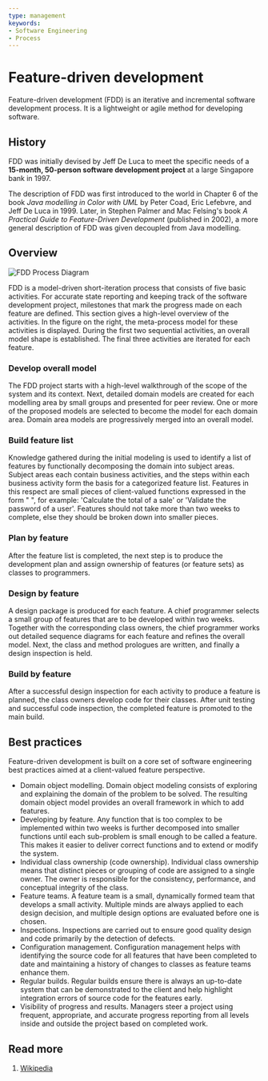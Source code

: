 ```yaml
---
type: management
keywords:
- Software Engineering
- Process
---
```

# Feature-driven development

Feature-driven development (FDD) is an iterative and incremental software development process. It is a lightweight or agile method for developing software.

## History

FDD was initially devised by Jeff De Luca to meet the specific needs of a **15-month, 50-person software development project** at a large Singapore bank in 1997.

The description of FDD was first introduced to the world in Chapter 6 of the book *Java modelling in Color with UML* by Peter Coad, Eric Lefebvre, and Jeff De Luca in 1999. Later, in Stephen Palmer and Mac Felsing's book *A Practical Guide to Feature-Driven Development* (published in 2002), a more general description of FDD was given decoupled from Java modelling.

## Overview

![FDD Process Diagram](https://upload.wikimedia.org/wikipedia/commons/9/99/Fdd_process_diagram.png)

FDD is a model-driven short-iteration process that consists of five basic activities. For accurate state reporting and keeping track of the software development project, milestones that mark the progress made on each feature are defined. This section gives a high-level overview of the activities. In the figure on the right, the meta-process model for these activities is displayed. During the first two sequential activities, an overall model shape is established. The final three activities are iterated for each feature.

### Develop overall model

The FDD project starts with a high-level walkthrough of the scope of the system and its context. Next, detailed domain models are created for each modelling area by small groups and presented for peer review. One or more of the proposed models are selected to become the model for each domain area. Domain area models are progressively merged into an overall model.

### Build feature list

Knowledge gathered during the initial modeling is used to identify a list of features by functionally decomposing the domain into subject areas. Subject areas each contain business activities, and the steps within each business activity form the basis for a categorized feature list. Features in this respect are small pieces of client-valued functions expressed in the form "<action> <result> <object>", for example: 'Calculate the total of a sale' or 'Validate the password of a user'. Features should not take more than two weeks to complete, else they should be broken down into smaller pieces.

### Plan by feature

After the feature list is completed, the next step is to produce the development plan and assign ownership of features (or feature sets) as classes to programmers.

### Design by feature

A design package is produced for each feature. A chief programmer selects a small group of features that are to be developed within two weeks. Together with the corresponding class owners, the chief programmer works out detailed sequence diagrams for each feature and refines the overall model. Next, the class and method prologues are written, and finally a design inspection is held.

### Build by feature

After a successful design inspection for each activity to produce a feature is planned, the class owners develop code for their classes. After unit testing and successful code inspection, the completed feature is promoted to the main build.

## Best practices

Feature-driven development is built on a core set of software engineering best practices aimed at a client-valued feature perspective.

- Domain object modelling. Domain object modeling consists of exploring and explaining the domain of the problem to be solved. The resulting domain object model provides an overall framework in which to add features.
- Developing by feature. Any function that is too complex to be implemented within two weeks is further decomposed into smaller functions until each sub-problem is small enough to be called a feature. This makes it easier to deliver correct functions and to extend or modify the system.
- Individual class ownership (code ownership). Individual class ownership means that distinct pieces or grouping of code are assigned to a single owner. The owner is responsible for the consistency, performance, and conceptual integrity of the class.
- Feature teams. A feature team is a small, dynamically formed team that develops a small activity. Multiple minds are always applied to each design decision, and multiple design options are evaluated before one is chosen.
- Inspections. Inspections are carried out to ensure good quality design and code primarily by the detection of defects.
- Configuration management. Configuration management helps with identifying the source code for all features that have been completed to date and maintaining a history of changes to classes as feature teams enhance them.
- Regular builds. Regular builds ensure there is always an up-to-date system that can be demonstrated to the client and help highlight integration errors of source code for the features early.
- Visibility of progress and results. Managers steer a project using frequent, appropriate, and accurate progress reporting from all levels inside and outside the project based on completed work.

## Read more

1. [Wikipedia](https://en.wikipedia.org/wiki/Feature-driven_development)